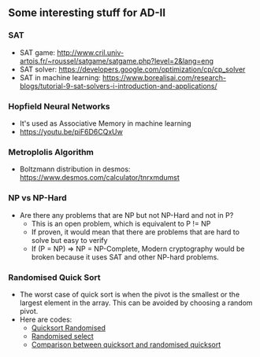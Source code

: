 ## Some interesting stuff for AD-II
### SAT
- SAT game: http://www.cril.univ-artois.fr/~roussel/satgame/satgame.php?level=2&lang=eng
- SAT solver: https://developers.google.com/optimization/cp/cp_solver
- SAT in machine learning: https://www.borealisai.com/research-blogs/tutorial-9-sat-solvers-i-introduction-and-applications/

### Hopfield Neural Networks
  - It's used as Associative Memory in machine learning
  - https://youtu.be/piF6D6CQxUw

### Metroplolis Algorithm
  - Boltzmann distribution in desmos: https://www.desmos.com/calculator/tnrxmdumst

### NP vs NP-Hard
  - Are there any problems that are NP but not NP-Hard and not in P?
    - This is an open problem, which is equivalent to P != NP
    - If proven, it would mean that there are problems that are hard to solve but easy to verify
    - If (P = NP) => NP = NP-Complete, Modern cryptography would be broken because it uses SAT and other NP-hard problems.


### Randomised Quick Sort
- The worst case of quick sort is when the pivot is the smallest or the largest element in the array. This can be avoided by choosing a random pivot.
- Here are codes:
  - [Quicksort Randomised](./src/sorting/quick_sort_randomised.py)
  - [Randomised select](./src/sorting/select_randomised.py)
  - [Comparison between quicksort and randomised quicksort](./src/sorting/compare_quick_sort_randomised.py)
